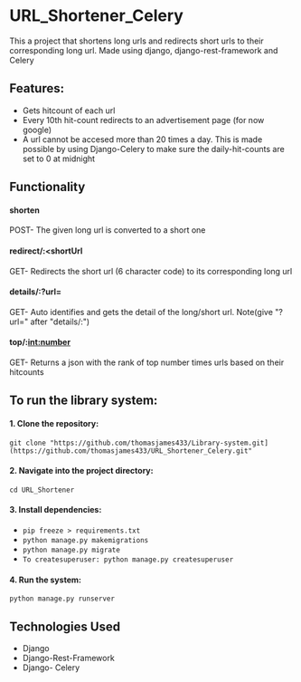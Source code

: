 # URL_Shortener_Celery
This a project that shortens long urls and redirects short urls to their corresponding long url. Made using django, django-rest-framework and Celery

## Features:
- Gets hitcount of each url
- Every 10th hit-count redirects to an advertisement page (for now google)
- A url cannot be accesed more than 20 times a day. This is made possible by using Django-Celery to make sure the daily-hit-counts are set to 0 at midnight


## Functionality

#### shorten
 POST- The given long url is converted to a short one

#### redirect/:<shortUrl
  GET- Redirects the short url (6 character code) to its corresponding long url

#### details/:?url= <enter the url>
  GET- Auto identifies and gets the detail of the long/short url. Note(give "?url=" after "details/:")

#### top/:<int:number>
  GET- Returns a json with the rank of top number times urls based on their hitcounts


## To run the library system:

#### 1. Clone the repository:
   `git clone "https://github.com/thomasjames433/Library-system.git](https://github.com/thomasjames433/URL_Shortener_Celery.git"`
#### 2. Navigate into the project directory:
   `cd URL_Shortener`
#### 3. Install dependencies:
   - `pip freeze > requirements.txt`
   - `python manage.py makemigrations`
   - `python manage.py migrate`  
   - `To createsuperuser: python manage.py createsuperuser`
#### 4. Run the system:
   `python manage.py runserver`

## Technologies Used
- Django
- Django-Rest-Framework
- Django- Celery


